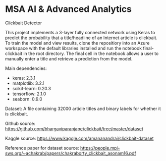 # MSA AI & Advanced Analytics

Clickbait Detector

This project implements a 3-layer fully connected network using Keras to predict the probability that a title/headline of an Internet article is clickbait. To train the model and view results, clone the repositiory into an Azure workspace with the default libraries installed and run the notebook final-clickbait in the root directory. The final cell in the notebook allows a user to manually enter a title and retrieve a prediction from the model.

Main dependencies:
- keras: 2.3.1
- matplotlib: 3.2.1
- scikit-learn: 0.20.3
- tensorflow: 2.1.0
- seaborn: 0.9.0

Dataset:
A file containing 32000 article titles and binary labels for whether it is clickbait.

Github source: https://github.com/bhargaviparanjape/clickbait/tree/master/dataset

Kaggle source: https://www.kaggle.com/amananandrai/clickbait-dataset

Reference paper for dataset source: https://people.mpi-sws.org/~achakrab/papers/chakraborty_clickbait_asonam16.pdf